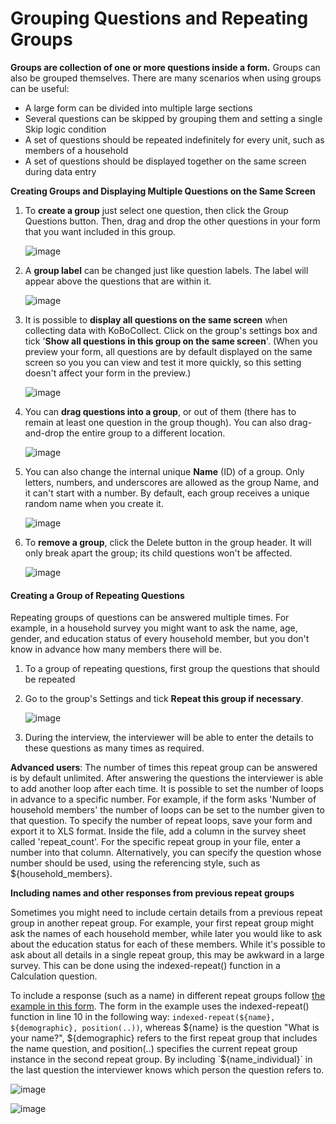 # Grouping Questions and Repeating Groups

**Groups are collection of one or more questions inside a form.** Groups can also be grouped themselves. There are many scenarios when using groups can be useful:

* A large form can be divided into multiple large sections  
* Several questions can be skipped by grouping them and setting a single Skip logic condition  
* A set of questions should be repeated indefinitely for every unit, such as members of a household  
* A set of questions should be displayed together on the same screen during data entry  

**Creating Groups and Displaying Multiple Questions on the Same Screen**

1. To **create a group** just select one question, then click the Group Questions button. Then, drag and drop the other questions in your form that you want included in this group.

    ![image](/images/group_repeat/create_group.png)
    
2. A **group label** can be changed just like question labels. The label will appear above the questions that are within it.

    ![image](/images/group_repeat/group_label.png)
    
3. It is possible to **display all questions on the same screen** when collecting data with KoBoCollect. Click on the group's settings box and tick '**Show all questions in this group on the same screen**'. (When you preview your form, all questions are by default displayed on the same screen so you you can view and test it more quickly, so this setting doesn't affect your form in the preview.)

    ![image](/images/group_repeat/all_group.png)
    
4. You can **drag questions into a group**, or out of them (there has to remain at least one question in the group though). You can also drag-and-drop the entire group to a different location.

    ![image](/images/group_repeat/drag.png)
    
5. You can also change the internal unique **Name** (ID) of a group. Only letters, numbers, and underscores are allowed as the group Name, and it can't start with a number. By default, each group receives a unique random name when you create it.

    ![image](/images/group_repeat/name.png)
    
6. To **remove a group**, click the Delete button in the group header. It will only break apart the group; its child questions won't be affected.

    ![image](/images/group_repeat/remove.png)
    
#### Creating a Group of Repeating Questions

Repeating groups of questions can be answered multiple times. For example, in a household survey you might want to ask the name, age, gender, and education status of every household member, but you don't know in advance how many members there will be.

1. To a group of repeating questions, first group the questions that should be repeated  
2. Go to the group's Settings and tick **Repeat this group if necessary**.  

    ![image](/images/group_repeat/repeat.png)
    
3. During the interview, the interviewer will be able to enter the details to these questions as many times as required.  

**Advanced users**: The number of times this repeat group can be answered is by default unlimited. After answering the questions the interviewer is able to add another loop after each time. It is possible to set the number of loops in advance to a specific number. For example, if the form asks 'Number of household members' the number of loops can be set to the number given to that question. To specify the number of repeat loops, save your form and export it to XLS format. Inside the file, add a column in the survey sheet called 'repeat_count'. For the specific repeat group in your file, enter a number into that column. Alternatively, you can specify the question whose number should be used, using the referencing style, such as ${household_members}.

**Including names and other responses from previous repeat groups**

Sometimes you might need to include certain details from a previous repeat group in another repeat group. For example, your first repeat group might ask the names of each household member, while later you would like to ask about the education status for each of these members. While it's possible to ask about all details in a single repeat group, this may be awkward in a large survey. This can be done using the indexed-repeat() function in a Calculation question.

To include a response (such as a name) in different repeat groups follow [the example in this form](https://docs.google.com/spreadsheets/d/1Q3XvzONEKxgJdzSF1mPUlWyqSnrcHlQM7ZBHE247qyE/edit). The form in the example uses the indexed-repeat() function in line 10 in the following way:  `indexed-repeat(${name}, ${demographic}, position(..))`, whereas ${name} is the question "What is your name?", ${demographic} refers to the first repeat group that includes the name question, and position(..) specifies the current repeat group instance in the second repeat group. By including `${name_individual}` in the last question the interviewer knows which person the question refers to.

![image](/images/group_repeat/preview_demographic.png)

![image](/images/group_repeat/preview_education.png)
